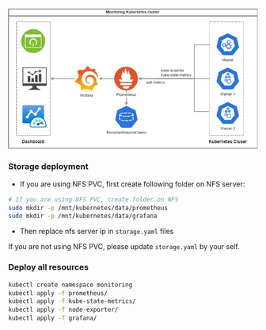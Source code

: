 ![Kubernetes Architecture Overview](./Monitoring.jpg "Kubernetes Architecture Overview")

### Storage deployment
- If you are using NFS PVC, first create following folder on NFS server:

```bash
# If you are using NFS PVC, create folder on NFS
sudo mkdir -p /mnt/kubernetes/data/prometheus
sudo mkdir -p /mnt/kubernetes/data/grafana
```
- Then replace nfs server ip in `storage.yaml` files

If you are not using NFS PVC, please update `storage.yaml` by your self.

### Deploy all resources

```bash
kubectl create namespace monitoring
kubectl apply -f prometheus/
kubectl apply -f kube-state-metrics/
kubectl apply -f node-exporter/
kubectl apply -f grafana/
```
